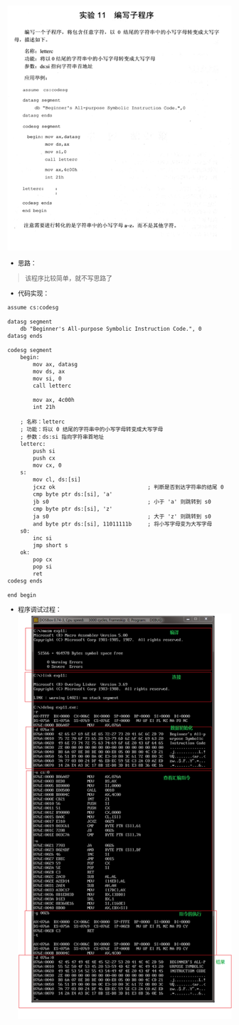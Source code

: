 ![实验11 编写子程序](./汇编语言(第3版，王爽著)：实验11-编写子程序.assets/17731575-532dc7f6e94a632a.png)

- 思路：
> 该程序比较简单，就不写思路了

- 代码实现：
```
assume cs:codesg

datasg segment
    db "Beginner's All-purpose Symbolic Instruction Code.", 0
datasg ends

codesg segment
    begin:
        mov ax, datasg
        mov ds, ax
        mov si, 0
        call letterc

        mov ax, 4c00h
        int 21h

    ; 名称：letterc
    ; 功能：将以 0 结尾的字符串中的小写字母转变成大写字母
    ; 参数：ds:si 指向字符串首地址
    letterc:
        push si
        push cx
        mov cx, 0
    s:
        mov cl, ds:[si]
        jcxz ok                             ; 判断是否到达字符串的结尾 0
        cmp byte ptr ds:[si], 'a'
        jb s0                               ; 小于 'a' 则跳转到 s0
        cmp byte ptr ds:[si], 'z'
        ja s0                               ; 大于 'z' 则跳转到 s0
        and byte ptr ds:[si], 11011111b     ; 将小写字母变为大写字母
    s0:
        inc si
        jmp short s
    ok:
        pop cx
        pop si
        ret
codesg ends

end begin
```

- 程序调试过程：
![实验11 调试过程](./汇编语言(第3版，王爽著)：实验11-编写子程序.assets/17731575-a14fec811bc9286d.png)
